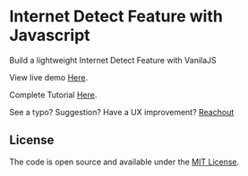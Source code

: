 # Internet Detect Feature with Javascript
Build a lightweight Internet Detect Feature with VanilaJS

View live demo  [Here](https://ojanti.github.io/Internet-Detect-Feature-with-Javascript/).

Complete Tutorial  [Here](http://ojanti.com/projects/Build-a-lightweight-Internet-Detect-Feature-with-VanilaJS).

See a typo? Suggestion? Have a UX improvement? [Reachout](http://ojanti.com/)

## License

The code is open source and available under the [MIT License](LICENSE.md).
